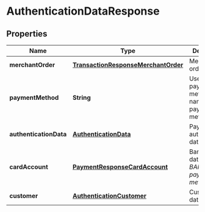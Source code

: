 
# AuthenticationDataResponse

## Properties
Name | Type | Description | Notes
------------ | ------------- | ------------- | -------------
**merchantOrder** | [**TransactionResponseMerchantOrder**](TransactionResponseMerchantOrder.md) | Merchant order data |  [optional]
**paymentMethod** | **String** | Used payment method type name from payment methods list |  [optional]
**authenticationData** | [**AuthenticationData**](AuthenticationData.md) | Payment authentication data |  [optional]
**cardAccount** | [**PaymentResponseCardAccount**](PaymentResponseCardAccount.md) | Bank card data *(for BANKCARD payment method only)* |  [optional]
**customer** | [**AuthenticationCustomer**](AuthenticationCustomer.md) | Customer data |  [optional]



